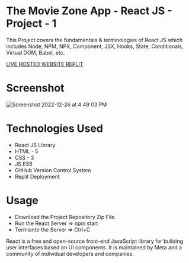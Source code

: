 # The Movie Zone App - React JS - Project - 1

This Project covers the fundamentals &amp; terminologies of React JS which includes Node, NPM, NPX, Component, JSX, Hooks, State, Conditionals, Virtual DOM, Babel, etc.

[LIVE HOSTED WEBSITE REPLIT](https://moviezoneapp-reactjs-project1.shubhamshriva15.repl.co/)

# Screenshot

![Screenshot 2022-12-26 at 4 49 03 PM](https://user-images.githubusercontent.com/115470266/209543201-866a26f9-0cce-4185-a60c-e0f368b2bd9a.png)

# Technologies Used

- React JS Library
- HTML - 5
- CSS - 3
- JS ES6
- GitHub Version Control System
- Replit Deployment

# Usage

- Download the Project Repository Zip File.
- Run the React Server => npm start
- Termiante the Server => Ctrl+C

React is a free and open-source front-end JavaScript library for building user interfaces based on UI components. It is maintained by Meta and a community of individual developers and companies.
